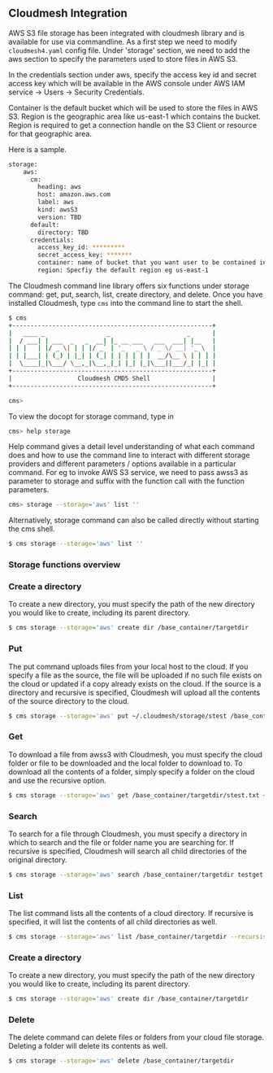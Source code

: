 ## Cloudmesh Integration

AWS S3 file storage has been integrated with cloudmesh library and is available for use via commandline. 
As a first step we need to modify `cloudmesh4.yaml` config file.  Under 'storage' section, we need to add the aws section 
to specify the parameters used to store files in AWS S3. 

In the credentials section under aws, specify the access key id and secret access key which will be available in the 
AWS console under AWS IAM service -> Users -> Security Credentials. 

Container is the default bucket which will be used to store the files in AWS S3. Region is the geographic area like 
us-east-1 which contains the bucket. Region is required to get a connection handle on the S3 Client or resource for 
that geographic area.

Here is a sample.

```bash
storage:
    aws:
      cm:
        heading: aws
        host: amazon.aws.com
        label: aws
        kind: awsS3
        version: TBD
      default:
        directory: TBD
      credentials:
        access_key_id: *********
        secret_access_key: *******
        container: name of bucket that you want user to be contained in.
        region: Specfiy the default region eg us-east-1
```

The Cloudmesh command line library offers six functions under storage command: get, put, search, list, create directory, and delete. 
Once you have installed Cloudmesh, type `cms` into the command line to start the shell. 

```bash
$ cms
+-------------------------------------------------------+
|   ____ _                 _                     _      |
|  / ___| | ___  _   _  __| |_ __ ___   ___  ___| |__   |
| | |   | |/ _ \| | | |/ _` | '_ ` _ \ / _ \/ __| '_ \  |
| | |___| | (_) | |_| | (_| | | | | | |  __/\__ \ | | | |
|  \____|_|\___/ \__,_|\__,_|_| |_| |_|\___||___/_| |_| |
+-------------------------------------------------------+
|                  Cloudmesh CMD5 Shell                 |
+-------------------------------------------------------+

cms>
```

To view the docopt for storage command, type in 

```bash
cms> help storage 
```

Help command gives a detail level understanding of what each command does and how to use the command line to interact with different storage providers and different parameters / options available in a particular command. For eg to invoke AWS S3 service, we need to pass awss3 as parameter to storage and suffix with the function call with the function parameters.

```bash
cms> storage --storage='aws' list ''
```

Alternatively, storage command can also be called directly without starting the cms shell.

```bash
$ cms storage --storage='aws' list ''
```

### Storage functions overview


### Create a directory

To create a new directory, you must specify the path of the new directory you would like to create, including its parent directory. 

```bash
$ cms storage --storage='aws' create dir /base_container/targetdir
```

### Put

The put command uploads files from your local host to the cloud. If you specify a file as the source, the file will be uploaded if no such file exists on the cloud or updated if a copy already exists on the cloud. If the source is a directory and recursive is specified, Cloudmesh will upload all the contents of the source directory to the cloud. 

```bash
$ cms storage --storage='aws' put ~/.cloudmesh/storage/stest /base_container/targetdir --recursive
```

### Get

To download a file from awss3 with  Cloudmesh, you must specify the cloud folder or file to be downloaded and the local folder to download to. To download all the contents of a folder, simply specify a folder on the cloud and use the recursive option. 

```bash
$ cms storage --storage='aws' get /base_container/targetdir/stest.txt ~/.cloudmesh/storage/stest/testget.txt --recursive
```

### Search

To search for a file through Cloudmesh, you must specify a directory in which to search and the file or folder name you are searching for. If recursive is specified, Cloudmesh will search all child directories of the original directory. 

```bash
$ cms storage --storage='aws' search /base_container/targetdir testget.txt --recursive
```

### List

The list command lists all the contents of a cloud directory. If recursive is specified, it will list the contents of all child directories as well. 

```bash
$ cms storage --storage='aws' list /base_container/targetdir --recursive
```

### Create a directory

To create a new directory, you must specify the path of the new directory you would like to create, including its parent directory. 

```bash
$ cms storage --storage='aws' create dir /base_container/targetdir
```

### Delete

The delete command can delete files or folders from your cloud file storage. Deleting a folder will delete its contents as well. 

```bash
$ cms storage --storage='aws' delete /base_container/targetdir
```
